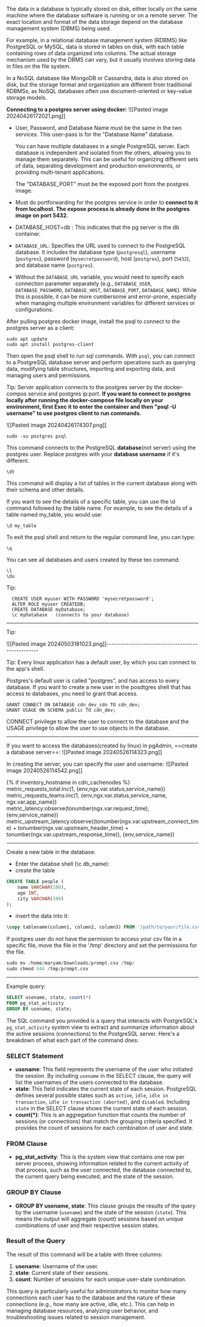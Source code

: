 The data in a database is typically stored on disk, either locally on the same machine where the database software is running or on a remote server. The exact location and format of the data storage depend on the database management system (DBMS) being used.

For example, in a relational database management system (RDBMS) like PostgreSQL or MySQL, data is stored in tables on disk, with each table containing rows of data organized into columns. The actual storage mechanism used by the DBMS can vary, but it usually involves storing data in files on the file system.

In a NoSQL database like MongoDB or Cassandra, data is also stored on disk, but the storage format and organization are different from traditional RDBMSs, as NoSQL databases often use document-oriented or key-value storage models.

**Connecting to a postgres server using docker:**
![[Pasted image 20240426172021.png]]

- User, Password, and Database Name must be the same in the two services. This user-pass is for the "Database Name" database.
  
  You can have multiple databases in a single PostgreSQL server. Each database is independent and isolated from the others, allowing you to manage them separately. This can be useful for organizing different sets of data, separating development and production environments, or providing multi-tenant applications.
  
  The "DATABASE_PORT" must be the exposed port from the postgres image.
- Must do portforwarding for the postgres service in order to **connect to it from localhost. The expose process is already done in the postgres image on port 5432.**
- DATABASE_HOST=db : This indicates that the pg server is the db container.

- `DATABASE_URL`: Specifies the URL used to connect to the PostgreSQL database. It includes the database type (`postgresql`), username (`postgres`), password (`mysecretpassword`), host (`postgres`), port (`5432`), and database name (`postgres`).

- Without the `DATABASE_URL` variable, you would need to specify each connection parameter separately (e.g., `DATABASE_USER`, `DATABASE_PASSWORD`, `DATABASE_HOST`, `DATABASE_PORT`, `DATABASE_NAME`). While this is possible, it can be more cumbersome and error-prone, especially when managing multiple environment variables for different services or configurations.


After pulling postgres docker image, install the psql to connect to the postgres server as a client:

```shell
sudo apt update
sudo apt install postgres-client
```
Then open the psql shell to run sql commands. With `psql`, you can connect to a PostgreSQL database server and perform operations such as querying data, modifying table structures, importing and exporting data, and managing users and permissions.

Tip: Server application connects to the postgres server by the docker-compos service and postgres ip:port. **If you want to connect to postgres locally after running the docker-compose file locally on your environment, first Exec it to enter the container and then "psql -U username" to use postgres client to run commands.**

![[Pasted image 20240426174307.png]]

```shell
sudo -su postgres psql
```
This command connects to the PostgreSQL **database**(not server) using the postgres user. Replace postgres with your **database username** if it's different.

```shell
\dt
```

This command will display a list of tables in the current database along with their schema and other details.

If you want to see the details of a specific table, you can use the \d command followed by the table name. For example, to see the details of a table named my_table, you would use:

```shell
\d my_table
```

To exit the psql shell and return to the regular command line, you can type:
```shell
\q
```

You can see all databases  and users created by these teo command: 
```shell
\l
\du
```

Tip:
```shell
  CREATE USER myuser WITH PASSWORD 'mysecretpassword';
  ALTER ROLE myuser CREATEDB;
  CREATE DATABASE myDatabase;
  \c myDatabase   (connects to your database)
```

-------------------------

Tip:

![[Pasted image 20240503181023.png]]--------------------------------------------------

Tip: Every linux application has a default user, by which you can connect to the app's shell. 

Postgres's default user is called "postgres", and has access to every database.
If you want to create a new user in the posdtgres shell that has access to databases, you need to grant that access.

```postgres
GRANT CONNECT ON DATABASE cdn_dev_cdn TO cdn_dev;
GRANT USAGE ON SCHEMA public TO cdn_dev;
```

CONNECT privilege to allow the user to connect to the database and the USAGE privilege to allow the user to use objects in the database.

--------------------------------------

If you want to access the databases(created by linux) in pgAdmin, ==create a database server==:
![[Pasted image 20240526114323.png]]

In creating the server, you can specify the user and username:
![[Pasted image 20240526114542.png]]

{% if inventory_hostname in cdn_cachenodes %}  
      metric_requests_total:inc(1, {env,ngx.var.status,service_name})  
      metric_requests_teams:inc(1, {env,ngx.var.status,service_name, ngx.var.app_name})  
      metric_latency:observe(tonumber(ngx.var.request_time), {env,service_name})  
      metric_upstream_latency:observe((tonumber(ngx.var.upstream_connect_time) + tonumber(ngx.var.upstream_header_time) + tonumber(ngx.var.upstream_response_time)), {env,service_name})

--------------------------------

Create a new table in the database:

- Enter the databse shell (\c db_name):
- create the table
```sql
CREATE TABLE people (
    name VARCHAR(100),
    age INT,
    city VARCHAR(100)
);
```
- insert the data into it:
```SQL
\copy tablename(column1, column2, column3) FROM '/path/to/your/file.csv' DELIMITER ',' CSV HEADER;

```

If postgres user do not have the permision to access your csv file in a specific file, move the file in the '/tmp' directory and set the permissions for the file.

```SQL
sudo mv /home/maryam/Downloads/prompt.csv /tmp/
sudo chmod 644 /tmp/prompt.csv
```

-----------------------------

Example query:

```SQL
SELECT usename, state, count(*)
FROM pg_stat_activity
GROUP BY usename, state;
```

The SQL command you provided is a query that interacts with PostgreSQL's `pg_stat_activity` system view to extract and summarize information about the active sessions (connections) to the PostgreSQL server. Here's a breakdown of what each part of the command does:

### SELECT Statement
- **usename**: This field represents the username of the user who initiated the session. By including `usename` in the SELECT clause, the query will list the usernames of the users connected to the database.
- **state**: This field indicates the current state of each session. PostgreSQL defines several possible states such as `active`, `idle`, `idle in transaction`, `idle in transaction (aborted)`, and `disabled`. Including `state` in the SELECT clause shows the current state of each session.
- **count(*)**: This is an aggregation function that counts the number of sessions (or connections) that match the grouping criteria specified. It provides the count of sessions for each combination of user and state.

### FROM Clause
- **pg_stat_activity**: This is the system view that contains one row per server process, showing information related to the current activity of that process, such as the user connected, the database connected to, the current query being executed, and the state of the session.

### GROUP BY Clause
- **GROUP BY usename, state**: This clause groups the results of the query by the username (`usename`) and the state of the session (`state`). This means the output will aggregate (count) sessions based on unique combinations of user and their respective session states.

### Result of the Query
The result of this command will be a table with three columns:
1. **usename**: Username of the user.
2. **state**: Current state of their sessions.
3. **count**: Number of sessions for each unique user-state combination.

This query is particularly useful for administrators to monitor how many connections each user has to the database and the nature of these connections (e.g., how many are active, idle, etc.). This can help in managing database resources, analyzing user behavior, and troubleshooting issues related to session management.